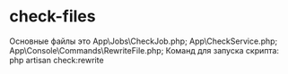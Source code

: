 # check-files

Основные файлы это App\Jobs\CheckJob.php; App\CheckService.php; App\Console\Commands\RewriteFile.php; Команд для запуска скрипта: php artisan check:rewrite
